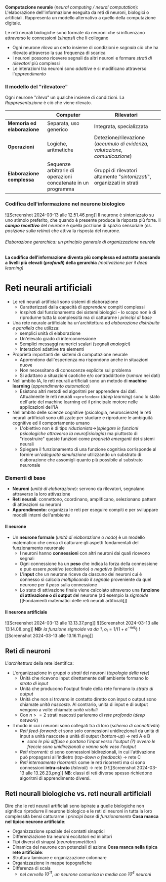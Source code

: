 **Computazione neurale** (*neural computing / neural computation*):
	L'elaborazione dell'informazione eseguita da reti di neuroni, biologici o artificiali. Rappresenta un modello alternativo a quello della computazione digitale.

Le reti neurali biologiche sono formate da neuroni che si influenzano attraverso le connessioni (*sinapsi*) che li collegano
- Ogni neurone *rileva* un certo insieme di condizioni e *segnala* ciò che ha rilevato attraverso la sua frequenza di scarica
- I neuroni possono ricevere segnali da altri neuroni e formare *strati di rilevatori* più complessi
- Le interazioni tra neuroni sono *adattive* e si modificano attraverso l'*apprendimento*
### Il modello del "rilevatore"
Ogni neurone "*rileva*" un qualche insieme di condizioni.
La *Rappresentazione* è ciò che viene rilevato.

|  | Computer | Rilevatori |
| ---- | ---- | ---- |
| **Memoria ed elaborazione** | Separata, uso generico | Integrata, specializzata |
| **Operazioni** | Logiche, aritmetiche | Detezione/rilevazione (*accumulo di evidenza, valutazione, comunicazione*) |
| **Elaborazione complessa** | Sequenze arbitrarie di operazioni concatenate in un programma | Gruppi di rilevatori altamente "*sintonizzati*", organizzati in strati |
### Codifica dell'informazione nel neurone biologico
![[Screenshot 2024-03-13 alle 12.51.46.png]]
Il neurone è sintonizzato su uno stimolo preferito, che quando è presente produce la risposta più forte. Il **_campo recettivo_** del *neurone* è quella porzione di spazio sensoriale (*es. posizione sulla retina*) che attiva la risposta del neurone.
###### Elaborazione gerarchica: un principio generale di organizzazione neurale
**La codifica dell'informazione diventa più complessa ed astratta passando a livelli più elevati (_profondi_) della gerarchia** *(motivazione per il deep learning)*
# Reti neurali artificiali
- Le reti neurali artificiali sono sistemi di elaborazione
	- Caratterizzati dalla capacità di *apprendere* compiti complessi
	- *inspirati* dal funzionamento dei sistemi biologici - lo scopo non è di riprodurne tutta la complessità ma di catturarne i *principi di base*
- Una rete neurale artificiale ha un'architettura ed *elaborazione distribuita e parallela* che utilizza:
	- semplici unità di elaborazione
	- Un'elevato grado di interconnessione
	- Semplici messaggi numerici scalari (segnali _analogici_)
	- Interazioni adattive tra elementi
- Proprietà importanti dei sistemi di computazione neurale
	- Apprendono dall'esperienza ma rispondono anche in situazioni nuove
	- Non necessitano di conoscenze esplicite sul problema
	- Si adattano a situazioni caotiche e/o contraddittorie (_rumore_ nei dati)
- Nell'ambito IA, le reti neurali artificiali sono un metodo di **machine learning** (*apprendimento automatico*)
	- Esistono altri metodi ed algoritmi per apprendere dai dati. Attualmente le reti neurali `<<profonde>>` (*deep learning*) sono lo stato dell'arte del machine learning ed il principale motore nelle applicazioni dell'IA
- Nell'ambito delle scienze cognitive (psicologia, neuroscienze) le reti neurali artificiali sono utilizzate per studiare e riprodurre le ambiguità cognitive ed il comportamento umano
	- L'obiettivo non è di tipo *riduzionista*->(*spiegare le funzioni psicologiche attraverso la neurofisiologia*) ma piuttosto di "ricostruire" queste funzioni come *proprietà emergenti* dei sistemi neurali
	- Spiegare il funzionamento di una funzione cognitiva corrisponde al fornire un'*adeguata simulazione* utilizzando un substrato di elaborazione che assomigli quanto più possibile al substrato neuronale
### Elementi di base
- **Neuroni** (_unità di elaborazione_): servono da rilevatori, segnalano attraverso la loro attivazione
- **Reti neurali**: connettono, coordinano, amplificano, selezionano pattern di attivazioni su neuroni
- **Apprendimento:** organizza le reti per eseguire compiti e per sviluppare modelli interni dell'ambiente
#### Il neurone
- Un **neurone formale** (*unità di elaborazione o nodo*) è un modello matematico che cerca di catturare gli aspetti fondamentali del funzionamento neuronale
	- I neuroni hanno **connessioni** con altri neuroni dai quali ricevono segnali
	- Ogni connessione ha un **peso** che indica la forza della connessione e può essere *positivo* (eccitatorio) o *negativo* (inibitorio)
	- L'**input** che un neurone riceve da ciascuno dei neuroni cui è connesso si calcola _moltiplicando il segnale_ proveniente da quel neurone per il *peso* sulla connessione
	- Lo stato di attivazione finale viene calcolato attraverso una **funzione di attivazione o di output** del neurone (ad esempio la *sigmoide* [[Fondamenti matematici delle reti neurali artificiali]])
#### Il neurone artificiale
![[Screenshot 2024-03-13 alle 13.13.37.png]]
![[Screenshot 2024-03-13 alle 13.14.08.png]]
**NB:** *la funzione sigmoide va da 1*, $o_i = 1/(1+e^{-net_i})$
![[Screenshot 2024-03-13 alle 13.16.11.png]]
## Reti di neuroni
L'*architettura* della rete identifica:
- L'organizzazione in gruppi o *strati* dei neuroni (*topologia della rete*)
	- Unità che ricevono input direttamente dell'ambiente formano lo *strato di input*
	- Unità che producono l'output finale della rete formano lo *strato di output*
	- Unità che non si trovano in contatto diretto con input o output sono chiamate *unità nascoste*. Al contrario, unità di input e di output vengono a volte chiamate *unità visibili*
	- Con $n>=2$ strati nascosti parleremo di *rete profonda* (*deep network*)
- Il modo in cui i neuroni sono collegati tra di loro (*schema di connettività*)
	- *Reti feed-forward*: ci sono solo connessioni unidirezionali da unità di input a unità nascoste a unità di output (*bottom-up*) -> reti A e B
		- *sono le più diffuse e portano l'input verso l'output (?) ovvero le freccie sono unidirezionali e vanno solo veso l'output*
	- *Reti ricorrenti:* ci sono connessioni bidirezionali, in cui l'attivazione può propagarsi all'indietro (*top-down o feedback*) -> rete C
	- *Reti internamente ricorrenti*: come le reti ricorrenti ma ci sono connessioni **intra-strato** (*laterali*) -> rete D
![[Screenshot 2024-03-13 alle 13.26.23.png]]
**NB**: classi di reti diverse spesso richiedono algoritmi di apprendimento diversi.
## Reti neurali biologiche vs. reti neurali artificiali
Dire che le reti neurali artificiali sono ispirate a quelle biologiche non significa riprodurre il neurone biologico e le reti di neuroni in tutta la loro complessità bensì catturarne i *principi base* di *funzionamento*
**Cosa manca nel tipico neurone artificiale**:
- Organizzazione spaziale dei contatti sinaptici
- Differenziazione tra neuroni eccitatori ed inibitori
- Tipi diversi di sinapsi (*neurotrasmettitori*)
- Dinamica del neurone con potenziali di azione
**Cosa manca nella tipica rete artificiale**:
- Struttura laminare e organizzazione colonnare
- Organizzazione in mappe topografiche
- Differenza di scala
	- *nel cervello $10^{11}$, un neurone comunica in media con $10^4$ neuroni*